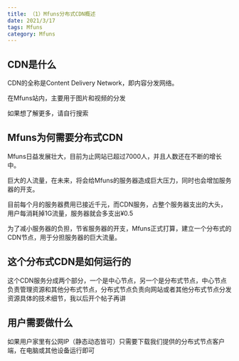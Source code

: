 ```yaml
---
title: （1）Mfuns分布式CDN概述
date: 2021/3/17
tags: Mfuns
category: Mfuns
---
```


## CDN是什么


CDN的全称是Content Delivery Network，即内容分发网络。

在Mfuns站内，主要用于图片和视频的分发

如果想了解更多，请自行搜索

## Mfuns为何需要分布式CDN

Mfuns日益发展壮大，目前为止网站已超过7000人，并且人数还在不断的增长中。

巨大的人流量，在未来，将会给Mfuns的服务器造成巨大压力，同时也会增加服务器的开支。

目前每个月的服务器费用已接近千元，而CDN服务，占整个服务器支出的大头，用户每消耗掉1G流量，服务器就会多支出¥0.5


为了减小服务器的负担，节省服务器的开支，Mfuns正式打算，建立一个分布式的CDN节点，用于分担服务器的巨大流量。

## 这个分布式CDN是如何运行的

这个CDN服务分成两个部分，一个是中心节点，另一个是分布式节点，中心节点负责管理资源和其他分布式节点，分布式节点负责向网站或者其他分布式节点分发资源具体的技术细节，我以后开个帖子再讲

## 用户需要做什么

如果用户家里有公网IP（静态动态皆可）只需要下载我们提供的分布式节点客户端，在电脑或其他设备运行即可
